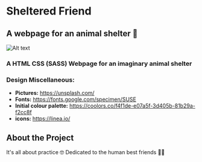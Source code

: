 # Sheltered Friend

## A webpage for an animal shelter 🐣
![Alt text](/Tamagotchi.gif)

### A HTML CSS (SASS) Webpage for an imaginary animal shelter

### Design Miscellaneous:

- **Pictures:** https://unsplash.com/
- **Fonts:** https://fonts.google.com/specimen/SUSE
- **Initial colour palette:** https://coolors.co/f4f1de-e07a5f-3d405b-81b29a-f2cc8f
- **icons:** https://linea.io/

## About the Project

It's all about practice 🤓 
Dedicated to the human best friends 🐶🐾
